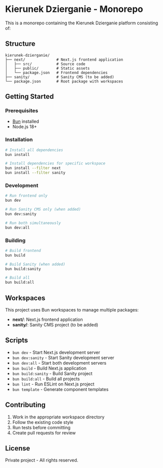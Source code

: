 # Kierunek Dzierganie - Monorepo

This is a monorepo containing the Kierunek Dzierganie platform consisting of:

## Structure

```
kierunek-dzierganie/
├── next/              # Next.js frontend application
│   ├── src/           # Source code
│   ├── public/        # Static assets
│   └── package.json   # Frontend dependencies
├── sanity/            # Sanity CMS (to be added)
└── package.json       # Root package with workspaces
```

## Getting Started

### Prerequisites
- [Bun](https://bun.sh) installed
- Node.js 18+

### Installation

```bash
# Install all dependencies
bun install

# Install dependencies for specific workspace
bun install --filter next
bun install --filter sanity
```

### Development

```bash
# Run frontend only
bun dev

# Run Sanity CMS only (when added)
bun dev:sanity

# Run both simultaneously
bun dev:all
```

### Building

```bash
# Build frontend
bun build

# Build Sanity (when added)
bun build:sanity

# Build all
bun build:all
```

## Workspaces

This project uses Bun workspaces to manage multiple packages:

- **next/**: Next.js frontend application
- **sanity/**: Sanity CMS project (to be added)

## Scripts

- `bun dev` - Start Next.js development server
- `bun dev:sanity` - Start Sanity development server
- `bun dev:all` - Start both development servers
- `bun build` - Build Next.js application
- `bun build:sanity` - Build Sanity project
- `bun build:all` - Build all projects
- `bun lint` - Run ESLint on Next.js project
- `bun template` - Generate component templates

## Contributing

1. Work in the appropriate workspace directory
2. Follow the existing code style
3. Run tests before committing
4. Create pull requests for review

## License

Private project - All rights reserved.
